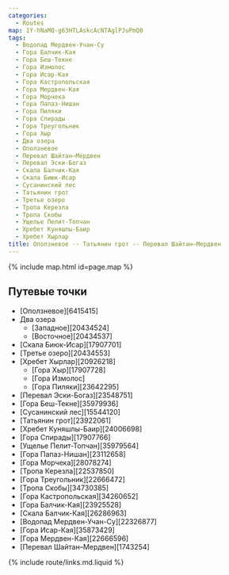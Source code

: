 ```yaml
---
categories: 
  - Routes
map: 1Y-hNaMQ-g63HTLAskcAcNTAglPJuPmQ0
tags:
  - Водопад Мердвен-Учан-Су
  - Гора Балчик-Кая
  - Гора Беш-Текне
  - Гора Измолос
  - Гора Исар-Кая
  - Гора Кастропольская
  - Гора Мердвен-Кая
  - Гора Морчека
  - Гора Папаз-Нишан
  - Гора Пиляки
  - Гора Спирады
  - Гора Треугольник
  - Гора Хыр
  - Два озера
  - Оползневое
  - Перевал Шайтан–Мердвен
  - Перевал Эски-Богаз
  - Скала Балчик-Кая
  - Скала Биюк-Исар
  - Сусанинский лес
  - Татьянин грот
  - Третье озеро
  - Тропа Керезла
  - Тропа Скобы
  - Ущелье Пелит-Топчан
  - Хребет Куняшлы-Баир
  - Хребет Хырлар
title: Оползневое -- Татьянин грот -- Перевал Шайтан–Мердвен
---
```


{% include map.html id=page.map %}

## Путевые точки

- [Оползневое][6415415]
- Два озера
  - [Западное][20434524]
  - [Восточное][20434537]
- [Скала Биюк-Исар][17907701]
- [Третье озеро][20434553]
- [Хребет Хырлар][20926218]
  - [Гора Хыр][17907728]
  - [Гора Измолос]
  - [Гора Пиляки][23642295]
- [Перевал Эски-Богаз][23548751]
- [Гора Беш-Текне][35979936]
- [Сусанинский лес][15544120]
- [Татьянин грот][23922061]
- [Хребет Куняшлы-Баир][24006698]
- [Гора Спирады][17907766]
- [Ущелье Пелит-Топчан][35979564]
- [Гора Папаз-Нишан][23112658]
- [Гора Морчека][28078274]
- [Тропа Керезла][22537850]
- [Гора Треугольник][22666472]
- [Тропа Скобы][34730385]
- [Гора Кастропольская][34260652]
- [Гора Балчик-Кая][23925528]
- [Скала Балчик-Кая][26286963]
- [Водопад Мердвен-Учан-Су][22326877]
- [Гора Исар-Кая][35873429]
- [Гора Мердвен-Кая][22666596]
- [Перевал Шайтан–Мердвен][1743254]

{% include route/links.md.liquid %}
